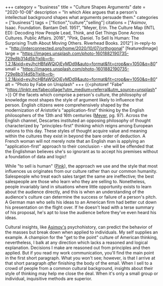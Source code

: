 +++
category = "business"
title = "Culture Shapes Arguments"
date = "2020-10-08"
description = "In which Alex argues that a person's intellectual background shapes what arguments persuade them."
categories = ["business"]
tags = ["fiction","culture","selling"]
citations = ["Asimov, Isaac. Foundation. Bantam Dell. 1951", "Meyer, Erin. The Culture Map (INTL ED): Decoding How People Lead, Think, and Get Things Done Across Cultures. Public Affairs. 2016", "Pink, Daniel. To Sell Is Human: The Surprising Truth About Moving Others. Riverhead Books. 2012"]
in-reply-to = "http://interconnected.org/home/2020/10/07/orthogonal"
[featuredImage]
  large = "https://images.unsplash.com/photo-1601882190735-729e8b314d5b?ixlib=rb-1.2.1&ixid=eyJhcHBfaWQiOjEyMDd9&auto=format&fit=crop&w=1050&q=80"
  small = "https://images.unsplash.com/photo-1601882190735-729e8b314d5b?ixlib=rb-1.2.1&ixid=eyJhcHBfaWQiOjEyMDd9&auto=format&fit=crop&w=1050&q=80"
  alt   = "Photo by Fabe on Unsplash"
+++
{{<photoref "Fabe" "https://linktr.ee/fabecollage?utm_medium=referral&utm_source=unsplash" >}}
Of the facets which comprise a person's culture, the philosophy of knowledge most shapes the style of argument likely to influence that person. English citizens were comprehensively shaped by the modernization of Aristotle's "application-first" thinking by the English philosophers of the 13th and 16th centuries ([Meyer](#citations), pg. 97). Across the English channel, Descartes instituted an opposing philosophy of thought characterized by "principles-first" thinking which reigns among European nations to this day. These styles of thought acquire value and meaning within the cultures they exist in beyond the bare order of deduction. A French woman will not merely note that an English man is applying an "application-first" approach to their conclusion - she will be offended that the Englishman believes she's so ignorant as to accept his premises without a foundation of data and logic!

While "to sell is human" ([Pink](#citations)), the approach we use and the style that most influences us originates from our culture rather than our common humanity. Salespeople who treat each sales target the same are ineffective; the best salespeople are those who learn who they are selling to. Nonetheless, people invariably land in situations where little opportunity exists to learn about the audience directly, and this is when an understanding of the audience's culture can determine the success or failure of a person's pitch. A German man who sells his ideas to an American firm had better cut down his presentation on the flight over. If he doesn't lead with a terse summary of his proposal, he's apt to lose the audience before they've even heard his ideas.

Cultural insights, like [Asimov's](#citations) psychohistory, can predict the behavior of the masses but break down when applied to individuals. My self supplies an example. A champion for the "get to the point" culture of American thinking, nevertheless, I balk at any direction which lacks a reasoned and logical explanation. Decisions I make are reasoned out from principles and then applied. But if you read my work communication, you'll find the main point in the first short paragraph. What you won't see; however, is that I arrive at that short paragraph _after_ finishing the body of the email. When I sell to a crowd of people from a common cultural background, insights about their style of thinking may help me close the deal. When it's only a small group or individual, inquisitive methods are superior.
